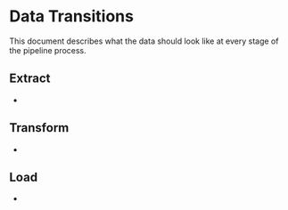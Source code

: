 # Data Transitions

This document describes what the data should look like at every stage of the pipeline process.

## Extract

-

## Transform

-

## Load

-